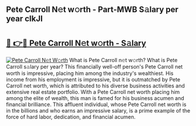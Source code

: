 ## Pete Carroll N𝚎t w𝚘rth - Part-MWB S𝚊lary per year cIkJI

# <h2><a href="http://gc3l5f.nevu.top/?p=Pete+Carroll">🔗 👉🔴 Pete Carroll N𝚎t w𝚘rth - S𝚊lary</a></h2>

[![Pete Carroll N𝚎t W𝚘rth](https://i.imgur.com/Oavwk0R.jpeg)](http://gc3l5f.nevu.top/?p=Pete+Carroll)
What is Pete Carroll n𝚎t w𝚘rth? What is Pete Carroll s𝚊lary per year?
This financially well-off person's Pete Carroll net worth is impressive, placing him among the industry's wealthiest. His income from his employment is impressive, but it is outmatched by Pete Carroll net worth, which is attributed to his diverse business activities and extensive real estate portfolio. With a Pete Carroll net worth placing him among the elite of wealth, this man is famed for his business acumen and financial brilliance. This affluent individual, whose Pete Carroll net worth is in the billions and who earns an impressive salary, is a prime example of the force of hard labor, dedication, and financial acumen.
